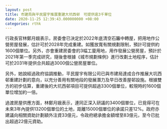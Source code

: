 ```yaml
---
layout: post
title: 市建局與平民屋宇推展重建大坑西邨　可提供逾3千單位
date: 2020-11-25 12:39:43.000000000 +08:00
categories: rthk
---
```


行政長官林鄭月娥表示，房委會已決定於2022年底清空石籬中轉屋，把用地作公營房屋發展，估計可於2028年完成重建。如獲放寬有關規劃限制，預計可提供約1600個單位。另外，亦會重建房委會的3幅工廈用地，用作發展公營房屋，預計於2021年第一季完成研究，隨後會根據《城市規劃條例》進行改劃土地程序，估計可於2031年提供合共超過3000個公營房屋單位。

另外，她說經過政府協調推動，平民屋宇有限公司已與市建局達成合作推展大坑西邨重建計劃的意向，以充分善用有關地段的發展潛力及早日改善屋邨設施。根據雙方的初步估算，重建後的大坑西邨項目可提供超過3300個單位，較現時的1600個單位增加約一倍。

過渡房屋供應方面，林鄭月娥表示，連同正深入研議的3400個單位，已覓得可在未來3年內提供13200個單位的土地，距離15000個單位的承諾只差12%。政府亦建議向相關資助計劃額外注資33億元，令政府總承擔金額增至83億元，至今已批出超過22億元資助。
